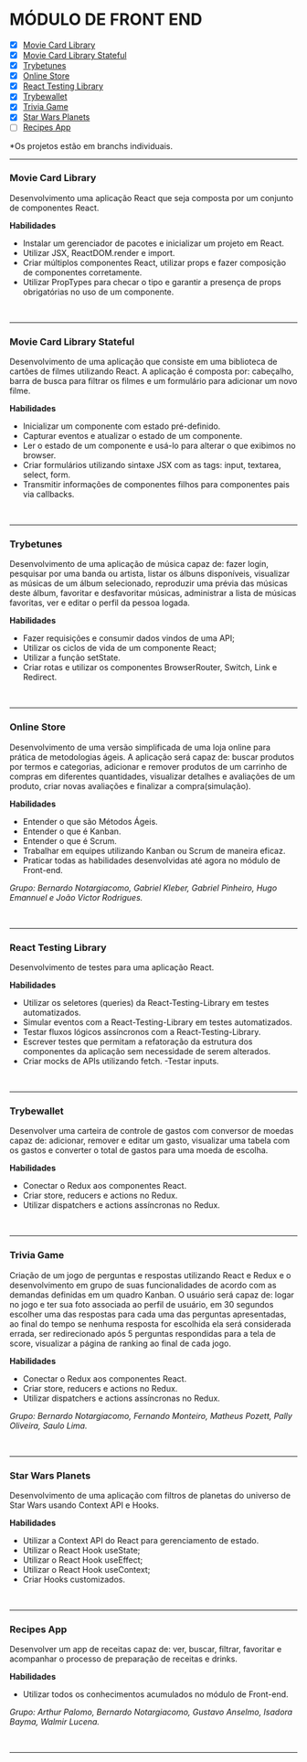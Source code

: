 # MÓDULO DE FRONT END

- [x] [Movie Card Library](#movie-card-library)
- [x] [Movie Card Library Stateful](#movie-card-library-stateful)
- [x] [Trybetunes](#trybetunes)
- [x] [Online Store](#online-store)
- [x] [React Testing Library](#react-testing-library)
- [x] [Trybewallet](#trybewallet)
- [x] [Trivia Game](#trivia-game)
- [x] [Star Wars Planets](#star-wars-planets)
- [ ] [Recipes App](#recipes-app)

*Os projetos estão em branchs individuais.

---

### Movie Card Library

Desenvolvimento uma aplicação React que seja composta por um conjunto de componentes React.
  
**Habilidades**

  - Instalar um gerenciador de pacotes e inicializar um projeto em React.
  - Utilizar JSX, ReactDOM.render e import.
  - Criar múltiplos componentes React, utilizar props e fazer composição de componentes corretamente.
  - Utilizar PropTypes para checar o tipo e garantir a presença de props obrigatórias no uso de um componente.

</br>

---

### Movie Card Library Stateful

Desenvolvimento de uma aplicação que consiste em uma biblioteca de cartões de filmes utilizando React. A aplicação é composta por: cabeçalho, barra de busca para filtrar os filmes e um formulário para adicionar um novo filme.

**Habilidades**

  - Inicializar um componente com estado pré-definido.
  - Capturar eventos e atualizar o estado de um componente.
  - Ler o estado de um componente e usá-lo para alterar o que exibimos no browser.
  - Criar formulários utilizando sintaxe JSX com as tags: input, textarea, select, form.
  - Transmitir informações de componentes filhos para componentes pais via callbacks.

</br>

---

### Trybetunes

Desenvolvimento de uma aplicação de música capaz de: fazer login, pesquisar por uma banda ou artista, listar os álbuns disponíveis, visualizar as músicas de um álbum selecionado, reproduzir uma prévia das músicas deste álbum, favoritar e desfavoritar músicas, administrar a lista de músicas favoritas, ver e editar o perfil da pessoa logada.

**Habilidades**

  - Fazer requisições e consumir dados vindos de uma API;
  - Utilizar os ciclos de vida de um componente React;
  - Utilizar a função setState.
  - Criar rotas e utilizar os componentes BrowserRouter, Switch, Link e Redirect.

</br>

---

### Online Store

Desenvolvimento de uma versão simplificada de uma loja online para prática de metodologias ágeis. A aplicação será capaz de: buscar produtos por termos e categorias, adicionar e remover produtos de um carrinho de compras em diferentes quantidades, visualizar detalhes e avaliações de um produto, criar novas avaliações e finalizar a compra(simulação).

**Habilidades**

  - Entender o que são Métodos Ágeis.
  - Entender o que é Kanban.
  - Entender o que é Scrum.
  - Trabalhar em equipes utilizando Kanban ou Scrum de maneira eficaz.
  - Praticar todas as habilidades desenvolvidas até agora no módulo de Front-end.

_Grupo: Bernardo Notargiacomo, Gabriel Kleber, Gabriel Pinheiro, Hugo Emannuel e João Victor Rodrigues._

</br>

---

### React Testing Library

Desenvolvimento de testes para uma aplicação React.

**Habilidades**

  - Utilizar os seletores (queries) da React-Testing-Library em testes automatizados.
  - Simular eventos com a React-Testing-Library em testes automatizados.
  - Testar fluxos lógicos assíncronos com a React-Testing-Library.
  - Escrever testes que permitam a refatoração da estrutura dos componentes da aplicação sem necessidade de serem alterados.
  - Criar mocks de APIs utilizando fetch.
  -Testar inputs.
  
</br>

---

### Trybewallet

Desenvolver uma carteira de controle de gastos com conversor de moedas capaz de: adicionar, remover e editar um gasto, visualizar uma tabela com os gastos e converter o total de gastos para uma moeda de escolha.

**Habilidades**

  - Conectar o Redux aos componentes React.
  - Criar store, reducers e actions no Redux.
  - Utilizar dispatchers e actions assíncronas no Redux.
  
</br>

---

### Trivia Game

Criação de um jogo de perguntas e respostas utilizando React e Redux e o desenvolvimento em grupo de suas funcionalidades de acordo com as demandas definidas em um quadro Kanban. O usuário será capaz de: logar no jogo e ter sua foto associada ao perfil de usuário, em 30 segundos escolher uma das respostas para cada uma das perguntas apresentadas, ao final do tempo se nenhuma resposta for escolhida ela será considerada errada, ser redirecionado após 5 perguntas respondidas para a tela de score, visualizar a página de ranking ao final de cada jogo.

**Habilidades**

  - Conectar o Redux aos componentes React.
  - Criar store, reducers e actions no Redux.
  - Utilizar dispatchers e actions assíncronas no Redux.

_Grupo: Bernardo Notargiacomo, Fernando Monteiro, Matheus Pozett, Pally Oliveira, Saulo Lima._

</br>

---

### Star Wars Planets

Desenvolvimento de uma aplicação com filtros de planetas do universo de Star Wars usando Context API e Hooks.

**Habilidades**

  - Utilizar a Context API do React para gerenciamento de estado.
  - Utilizar o React Hook useState;
  - Utilizar o React Hook useEffect;
  - Utilizar o React Hook useContext;
  - Criar Hooks customizados.

</br>

---

### Recipes App

Desenvolver um app de receitas capaz de: ver, buscar, filtrar, favoritar e acompanhar o processo de preparação de receitas e drinks.

**Habilidades**

  - Utilizar todos os conhecimentos acumulados no módulo de Front-end.

_Grupo: Arthur Palomo, Bernardo Notargiacomo, Gustavo Anselmo, Isadora Bayma, Walmir Lucena._

</br>

---
